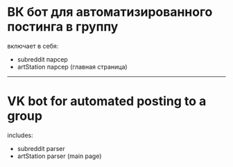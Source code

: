# ВК бот для автоматизированного постинга в группу 
включает в себя: 
- subreddit парсер 
- artStation парсер (главная страница) 

***

# VK bot for automated posting to a group
includes:
- subreddit parser
- artStation parser (main page)

